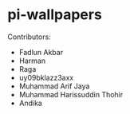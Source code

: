 # pi-wallpapers
Contributors:
- Fadlun Akbar
- Harman
- Raga
- uy09bklazz3axx
- Muhammad Arif Jaya
- Muhammad Harissuddin Thohir
- Andika
